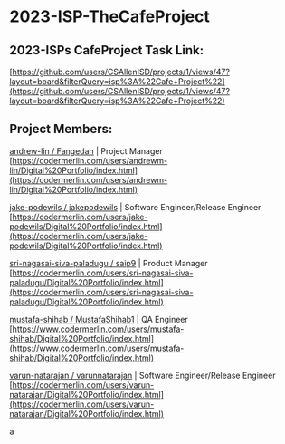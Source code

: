 # 2023-ISP-TheCafeProject

## 2023-ISPs CafeProject Task Link:

[https://github.com/users/CSAllenISD/projects/1/views/47?layout=board&filterQuery=isp%3A%22Cafe+Project%22](https://github.com/users/CSAllenISD/projects/1/views/47?layout=board&filterQuery=isp%3A%22Cafe+Project%22)

## Project Members:

[andrew-lin / Fangedan](https://github.com/Fangedan) | Project Manager
[https://codermerlin.com/users/andrewm-lin/Digital%20Portfolio/index.html](https://codermerlin.com/users/andrewm-lin/Digital%20Portfolio/index.html)

[jake-podewils / jakepodewils](https://github.com/jakepodewils) | Software Engineer/Release Engineer
[https://codermerlin.com/users/jake-podewils/Digital%20Portfolio/index.html](https://codermerlin.com/users/jake-podewils/Digital%20Portfolio/index.html)

[sri-nagasai-siva-paladugu / saip9](https://github.com/saip9) | Product Manager
[https://codermerlin.com/users/sri-nagasai-siva-paladugu/Digital%20Portfolio/index.html](https://codermerlin.com/users/sri-nagasai-siva-paladugu/Digital%20Portfolio/index.html)

[mustafa-shihab / MustafaShihab1](https://github.com/MustafaShihab1) | QA Engineer
[https://www.codermerlin.com/users/mustafa-shihab/Digital%20Portfolio/index.html](https://www.codermerlin.com/users/mustafa-shihab/Digital%20Portfolio/index.html)

[varun-natarajan / varunnatarajan](https://github.com/vvn1000) | Software Engineer/Release Engineer
[https://codermerlin.com/users/varun-natarajan/Digital%20Portfolio/index.html](https://codermerlin.com/users/varun-natarajan/Digital%20Portfolio/index.html)

a
